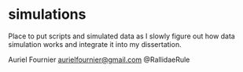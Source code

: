 # simulations

Place to put scripts and simulated data as I slowly figure out how data simulation works and integrate it into my dissertation. 

Auriel Fournier
aurielfournier@gmail.com
@RallidaeRule
